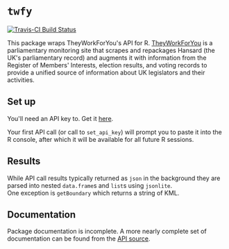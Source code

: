 # `twfy` 

[![Travis-CI Build Status](https://travis-ci.org/conjugateprior/twfy.svg?branch=master)](https://travis-ci.org/conjugateprior/twfy)

This package wraps TheyWorkForYou's API for R.
[TheyWorkForYou](http://www.theyworkforyou.com) is a parliamentary
monitoring site that scrapes and repackages Hansard (the UK's
parliamentary record) and augments it with information from the
Register of Members' Interests, election results, and voting records
to provide a unified source of information about UK legislators and
their activities.

## Set up

You'll need an API key to. Get it 
[here](http://www.theyworkforyou.com/api). 

Your first API call (or call to `set_api_key`) will prompt you to
paste it into the R console, after which it will be available for all
future R sessions.

## Results

While API call results typically returned as `json` in the background 
they are parsed into nested `data.frame`s and `list`s using `jsonlite`.  
One exception is `getBoundary` which returns a string of KML.

## Documentation

Package documentation is incomplete.  A more nearly complete set of
documentation can be found from the [API source](http://www.theyworkforyou.com/api).


